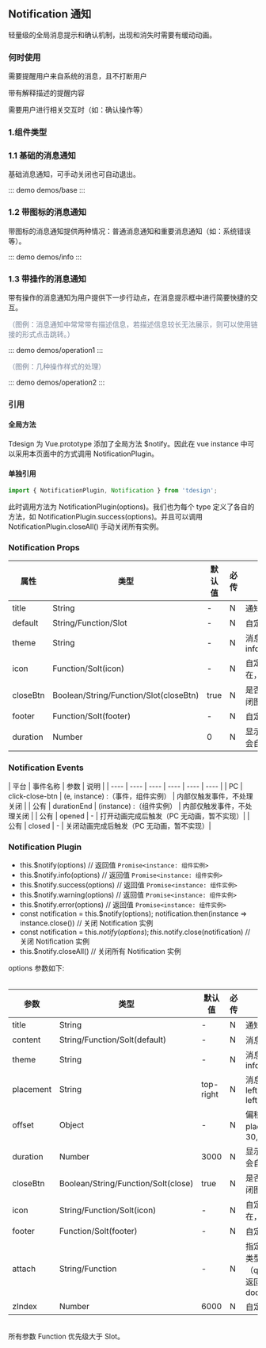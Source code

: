 ## Notification 通知

轻量级的全局消息提示和确认机制，出现和消失时需要有缓动动画。

### 何时使用

需要提醒用户来自系统的消息，且不打断用户

带有解释描述的提醒内容

需要用户进行相关交互时（如：确认操作等）

### 1.组件类型

### 1.1 基础的消息通知

基础消息通知，可手动关闭也可自动退出。

::: demo demos/base 
:::

### 1.2 带图标的消息通知

带图标的消息通知提供两种情况：普通消息通知和重要消息通知（如：系统错误等）。

::: demo demos/info 
:::

### 1.3 带操作的消息通知


带有操作的消息通知为用户提供下一步行动点，在消息提示框中进行简要快捷的交互。

<font color=#7A869A>（图例：消息通知中常常带有描述信息，若描述信息较长无法展示，则可以使用链接的形式点击跳转。）</font>


::: demo demos/operation1 
:::


<font color=#7A869A>（图例：几种操作样式的处理）</font>

::: demo demos/operation2 
:::


### 引用
#### 全局方法
Tdesign 为 Vue.prototype 添加了全局方法 $notify。因此在 vue instance 中可以采用本页面中的方式调用 NotificationPlugin。

#### 单独引用
```javascript
import { NotificationPlugin, Notification } from 'tdesign';
```
此时调用方法为 NotificationPlugin(options)。我们也为每个 type 定义了各自的方法，如 NotificationPlugin.success(options)。并且可以调用 NotificationPlugin.closeAll() 手动关闭所有实例。

### Notification Props
| 属性 | 类型 | 默认值 | 必传 | 说明 |
|-----|-----|-----|-----|-----|
| title | String | - | N | 通知标题 |
| default | String/Function/Slot | - | N | 自定义内容 |
| theme | String | - | N | 消息类型 info/success/warning/error |
| icon | Function/Solt(icon) | - | N | 自定义图标。当 theme 存在，取默认图标 |
| closeBtn | Boolean/String/Function/Slot(closeBtn) | true | N | 是否显示关闭按钮/自定义关闭图标 |
| footer | Function/Solt(footer) | - | N | 自定义底部详情 |
| duration | Number | 0 | N | 显示时间，毫秒，置 0 则不会自动关闭 |

### Notification Events
| 平台 | 事件名称 | 参数 |  说明 |
| ---- | ---- | ---- | ---- | ---- | ---- | 
| PC | click-close-btn | (e, instance) :（事件，组件实例） | 内部仅触发事件，不处理关闭 |
| 公有 | durationEnd | (instance) :（组件实例） | 内部仅触发事件，不处理关闭 |
| 公有 | opened | - | 打开动画完成后触发（PC 无动画，暂不实现）|
| 公有 | closed | - | 关闭动画完成后触发（PC 无动画，暂不实现）|

### Notification Plugin
 * this.$notify(options) // 返回值 `Promise<instance: 组件实例>`
 * this.$notify.info(options) // 返回值 `Promise<instance: 组件实例>`
 * this.$notify.success(options) // 返回值 `Promise<instance: 组件实例>`
 * this.$notify.warning(options) // 返回值 `Promise<instance: 组件实例>`
 * this.$notify.error(options) // 返回值 `Promise<instance: 组件实例>`
 * const notification = this.$notify(options); notification.then(instance => instance.close()) // 关闭 Notification 实例
 * const notification = this.$notify(options); this.$notify.close(notification) // 关闭 Notification 实例
 * this.$notify.closeAll() // 关闭所有 Notification 实例

options 参数如下: <br/><br/>

| 参数 | 类型 | 默认值 | 必传 | 说明 |
|-----|-----|-----|-----|-----|
| title | String | - | N | 通知标题 |
| content | String/Function/Solt(default) | - | N | 消息正文内容 |
| theme | String | - | N | 消息类型 info/success/warning/error |
| placement | String | top-right | N | 消息提示的位置，top-left/top-right/bottom-left/bottom-right |
| offset | Object | - | N | 偏移量（结合属性 placement ）{left: 0,top: 30, bottom, right} |
| duration | Number | 3000 | N | 显示时间，毫秒，置 0 则不会自动关闭 |
| closeBtn | Boolean/String/Function/Solt(close) | true | N | 是否显示关闭按钮/自定义关闭图标 |
| icon | String/Function/Solt(icon) | - | N | 自定义图标。当 theme 存在，取默认图标 |
| footer | Function/Solt(footer) | - | N | 自定义底部详情 |
| attach | String/Function | - | N | 指定弹框挂载节点。字符串类型表示DOM选择器（querySelector）；函数需返回 DOM 节点，如：() => document.body | 
| zIndex | Number | 6000 | N | 自定义层级 |

<br/>所有参数 Function 优先级大于 Slot。
